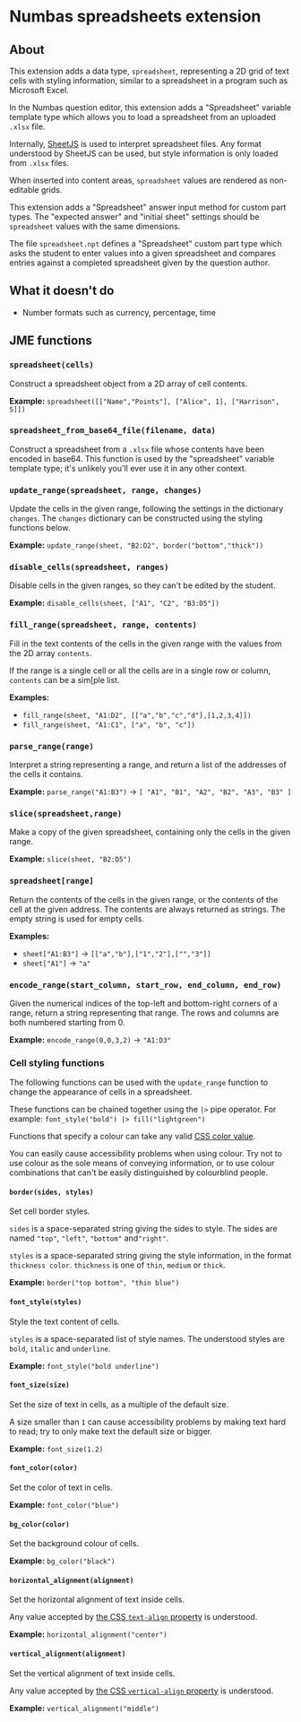 # Numbas spreadsheets extension

## About

This extension adds a data type, `spreadsheet`, representing a 2D grid of text cells with styling information, similar to a spreadsheet in a program such as Microsoft Excel.

In the Numbas question editor, this extension adds a "Spreadsheet" variable template type which allows you to load a spreadsheet from an uploaded `.xlsx` file.

Internally, [SheetJS](https://sheetjs.com/) is used to interpret spreadsheet files. Any format understood by SheetJS can be used, but style information is only loaded from `.xlsx` files.

When inserted into content areas, `spreadsheet` values are rendered as non-editable grids.

This extension adds a "Spreadsheet" answer input method for custom part types. The "expected answer" and "initial sheet" settings should be `spreadsheet` values with the same dimensions.

The file `spreadsheet.npt` defines a "Spreadsheet" custom part type which asks the student to enter values into a given spreadsheet and compares entries against a completed spreadsheet given by the question author.

## What it doesn't do

* Number formats such as currency, percentage, time

## JME functions

### `spreadsheet(cells)`

Construct a spreadsheet object from a 2D array of cell contents.

**Example:** `spreadsheet([["Name","Points"], ["Alice", 1], ["Harrison", 5]])`

### `spreadsheet_from_base64_file(filename, data)`

Construct a spreadsheet from a `.xlsx` file whose contents have been encoded in base64. 
This function is used by the "spreadsheet" variable template type; it's unlikely you'll ever use it in any other context.

### `update_range(spreadsheet, range, changes)`

Update the cells in the given range, following the settings in the dictionary `changes`.
The `changes` dictionary can be constructed using the styling functions below.

**Example:** `update_range(sheet, "B2:D2", border("bottom","thick"))`

### `disable_cells(spreadsheet, ranges)`

Disable cells in the given ranges, so they can't be edited by the student.

**Example:** `disable_cells(sheet, ["A1", "C2", "B3:D5"])`

### `fill_range(spreadsheet, range, contents)`

Fill in the text contents of the cells in the given range with the values from the 2D array `contents`.

If the range is a single cell or all the cells are in a single row or column, `contents` can be a sim[ple list.

**Examples:** 

* `fill_range(sheet, "A1:D2", [["a","b","c","d"],[1,2,3,4]])`
* `fill_range(sheet, "A1:C1", ["a", "b", "c"])`

### `parse_range(range)`

Interpret a string representing a range, and return a list of the addresses of the cells it contains.

**Example:** `parse_range("A1:B3")` → `[ "A1", "B1", "A2", "B2", "A3", "B3" ]`

### `slice(spreadsheet,range)`

Make a copy of the given spreadsheet, containing only the cells in the given range.

**Example:** `slice(sheet, "B2:D5")`

### `spreadsheet[range]`

Return the contents of the cells in the given range, or the contents of the cell at the given address.
The contents are always returned as strings.
The empty string is used for empty cells.

**Examples:**

* `sheet["A1:B3"]` → `[["a","b"],["1","2"],["","3"]]`
* `sheet["A1"]` → `"a"`

### `encode_range(start_column, start_row, end_column, end_row)`

Given the numerical indices of the top-left and bottom-right corners of a range, return a string representing that range.
The rows and columns are both numbered starting from 0.

**Example:** `encode_range(0,0,3,2)` → `"A1:D3"`

### Cell styling functions

The following functions can be used with the `update_range` function to change the appearance of cells in a spreadsheet.

These functions can be chained together using the `|>` pipe operator.
For example: `font_style("bold") |> fill("lightgreen")`

Functions that specify a colour can take any valid [CSS color value](https://developer.mozilla.org/en-US/docs/Web/CSS/color_value).

You can easily cause accessibility problems when using colour. Try not to use colour as the sole means of conveying information, or to use colour combinations that can't be easily distinguished by colourblind people.

#### `border(sides, styles)`

Set cell border styles.

`sides` is a space-separated string giving the sides to style. The sides are named `"top"`, `"left"`, `"bottom"` and`"right"`.

`styles` is a space-separated string giving the style information, in the format `thickness color`. `thickness` is one of `thin`, `medium` or `thick`.

**Example:** `border("top bottom", "thin blue")`

#### `font_style(styles)`

Style the text content of cells.

`styles` is a space-separated list of style names. The understood styles are `bold`, `italic` and `underline`.

**Example:** `font_style("bold underline")`

#### `font_size(size)`

Set the size of text in cells, as a multiple of the default size.

A size smaller than `1` can cause accessibility problems by making text hard to read; try to only make text the default size or bigger.

**Example:** `font_size(1.2)`

#### `font_color(color)`

Set the color of text in cells.

**Example:** `font_color("blue")`

#### `bg_color(color)`

Set the background colour of cells.

**Example:** `bg_color("black")`

#### `horizontal_alignment(alignment)`

Set the horizontal alignment of text inside cells.

Any value accepted by [the CSS `text-align` property](https://developer.mozilla.org/en-US/docs/Web/CSS/text-align) is understood.

**Example:** `horizontal_alignment("center")`

#### `vertical_alignment(alignment)`

Set the vertical alignment of text inside cells.

Any value accepted by [the CSS `vertical-align` property](https://developer.mozilla.org/en-US/docs/Web/CSS/vertical-align) is understood.

**Example:** `vertical_alignment("middle")`
